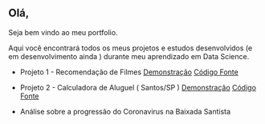 ## Olá,

Seja bem vindo ao meu portfolio.

Aqui você encontrará todos os meus projetos e estudos desenvolvidos (e em desenvolvimento ainda ) durante meu aprendizado em Data Science.

- Projeto 1 - Recomendação de Filmes
[Demonstração](https://roger-recosystem.herokuapp.com/)
[Código Fonte](https://github.com/rogermyr/Recomendacao-Deploy)

- Projeto 2 - Calculadora de Aluguel ( Santos/SP )
[Demonstração](https://aluguel-santos.herokuapp.com/)
[Código Fonte](https://github.com/rogermyr/aluguel_santos)

- Análise sobre a progressão do Coronavirus na Baixada Santista
